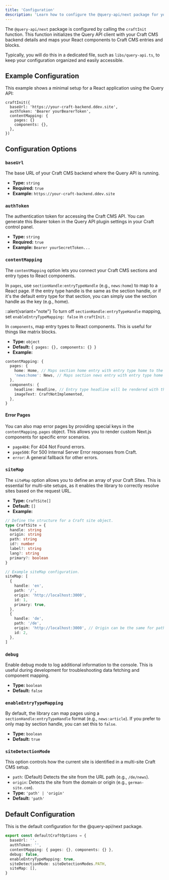 ```yaml
---
title: 'Configuration'
description: 'Learn how to configure the @query-api/next package for your Next.js application.'
---
```


The `@query-api/next` package is configured by calling the `craftInit` function. This function initializes the Query API client with your Craft CMS backend details and maps your React components to Craft CMS entries and blocks.

Typically, you will do this in a dedicated file, such as `libs/query-api.ts`, to keep your configuration organized and easily accessible.

## Example Configuration

This example shows a minimal setup for a React application using the Query API:

```tsx [libs/query-api.ts]
craftInit({
  baseUrl: 'https://your-craft-backend.ddev.site',
  authToken: 'Bearer yourBearerToken',
  contentMapping: {
    pages: {}
    components: {},
  },
})
```

## Configuration Options

### `baseUrl`
The base URL of your Craft CMS backend where the Query API is running.
- **Type:** `string`
- **Required:** `true`
- **Example:** `https://your-craft-backend.ddev.site`

### `authToken`
The authentication token for accessing the Craft CMS API. You can generate this Bearer token in the Query API plugin settings in your Craft control panel.
- **Type:** `string`
- **Required:** `true`
- **Example:** `Bearer yourSecretToken...`

### `contentMapping`
The `contentMapping` option lets you connect your Craft CMS sections and entry types to React components.

In `pages`, use `sectionHandle:entryTypeHandle` (e.g., `news:home`) to map to a React page. If the entry type handle is the same as the section handle, or if it's the default entry type for that section, you can simply use the section handle as the key (e.g., home).

::alert{variant="note"}
  To turn off `sectionHandle:entryTypeHandle` mapping, set `enableEntryTypeMapping: false` in `craftInit`.
::

In `components`, map entry types to React components. This is useful for things like matrix blocks.

- **Type:** `object`
- **Default:** `{ pages: {}, components: {} }`
- **Example:**
```ts
contentMapping: {
  pages: {
    home: Home, // Maps section home entry with entry type home to the Home component.
    'news:home': News, // Maps section news entry with entry type home to the News component.
  },
  components: {
    headline: Headline, // Entry type headline will be rendered with the Headline component.
    imageText: CraftNotImplemented,
  },
}
```

#### Error Pages
You can also map error pages by providing special keys in the `contentMapping.pages` object. This allows you to render custom Next.js components for specific error scenarios.
- `page404`: For 404 Not Found errors.
- `page500`: For 500 Internal Server Error responses from Craft.
- `error`: A general fallback for other errors.

### `siteMap`
The `siteMap` option allows you to define an array of your Craft Sites. This is essential for multi-site setups, as it enables the library to correctly resolve sites based on the request URL.

- **Type:** `CraftSite[]`
- **Default:** `[]`
- **Example:**
```ts
// Define the structure for a Craft site object.
type CraftSite = {
  handle: string
  origin: string
  path: string
  id?: number
  label?: string
  lang?: string
  primary?: boolean
}

// Example siteMap configuration.
siteMap: [
  {
    handle: 'en',
    path: '/',
    origin: 'http://localhost:3000',
    id: 1,
    primary: true,
  },
  {
    handle: 'de',
    path: '/de',
    origin: 'http://localhost:3000', // Origin can be the same for path-based multi-site
    id: 2,
  },
]
```

### `debug`
Enable debug mode to log additional information to the console. This is useful during development for troubleshooting data fetching and component mapping.
- **Type:** `boolean`
- **Default:** `false`

### `enableEntryTypeMapping`
By default, the library can map pages using a `sectionHandle:entryTypeHandle` format (e.g., `news:article`). If you prefer to only map by section handle, you can set this to `false`.
- **Type:** `boolean`
- **Default:** `true`

### `siteDetectionMode`
This option controls how the current site is identified in a multi-site Craft CMS setup.
- `path`: (Default) Detects the site from the URL path (e.g., `/de/news`).
- `origin`: Detects the site from the domain or origin (e.g., `german-site.com`).
- **Type:** `'path' | 'origin'`
- **Default:** `'path'`
## Default Configuration

This is the default configuration for the @query-api/next package.

```ts [main.tsx]
export const defaultCraftOptions = {
  baseUrl: '',
  authToken: '',
  contentMapping: { pages: {}, components: {} },
  debug: false,
  enableEntryTypeMapping: true,
  siteDetectionMode: siteDetectionModes.PATH,
  siteMap: [],
}
```